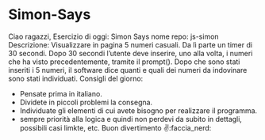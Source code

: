 # Simon-Says

Ciao ragazzi,
Esercizio di oggi: Simon Says
nome repo: js-simon
Descrizione:
Visualizzare in pagina 5 numeri casuali.
Da lì parte un timer di 30 secondi.
Dopo 30 secondi l’utente deve inserire, uno alla volta, i numeri che ha visto precedentemente, tramite il prompt().
Dopo che sono stati inseriti i 5 numeri, il software dice quanti e quali dei numeri da indovinare sono stati individuati.
Consigli del giorno:
* Pensate prima in italiano.
* Dividete in piccoli problemi la consegna.
* Individuate gli elementi di cui avete bisogno per realizzare il programma.
* sempre priorità alla logica e quindi non perdevi da subito in dettagli, possibili casi limkte, etc.
Buon divertimento :v::faccia_nerd: